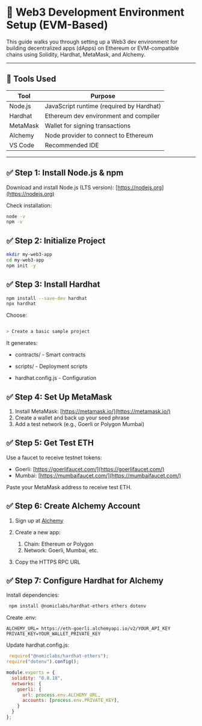 # 🧰 Web3 Development Environment Setup (EVM-Based)

This guide walks you through setting up a Web3 dev environment for building decentralized apps (dApps) on Ethereum or EVM-compatible chains using Solidity, Hardhat, MetaMask, and Alchemy.

---

## 🔧 Tools Used

| Tool     | Purpose                                  |
| -------- | ---------------------------------------- |
| Node.js  | JavaScript runtime (required by Hardhat) |
| Hardhat  | Ethereum dev environment and compiler    |
| MetaMask | Wallet for signing transactions          |
| Alchemy  | Node provider to connect to Ethereum     |
| VS Code  | Recommended IDE                          |

---

## ✅ Step 1: Install Node.js & npm

Download and install Node.js (LTS version): [https://nodejs.org](https://nodejs.org)

Check installation:

```bash
node -v
npm -v
```

## ✅ Step 2: Initialize Project

```bash
mkdir my-web3-app
cd my-web3-app
npm init -y
```

## ✅ Step 3: Install Hardhat

```bash
npm install --save-dev hardhat
npx hardhat
```

Choose:

```CSS

> Create a basic sample project
```

It generates:

* contracts/ - Smart contracts

* scripts/ - Deployment scripts

* hardhat.config.js - Configuration

## ✅ Step 4: Set Up MetaMask

1. Install MetaMask: [https://metamask.io/](https://metamask.io/)
2. Create a wallet and back up your seed phrase
3. Add a test network (e.g., Goerli or Polygon Mumbai)

## ✅ Step 5: Get Test ETH

Use a faucet to receive testnet tokens:

* Goerli: [https://goerlifaucet.com/](https://goerlifaucet.com/)
* Mumbai: [https://mumbaifaucet.com/](https://mumbaifaucet.com/)

Paste your MetaMask address to receive test ETH.

## ✅ Step 6: Create Alchemy Account

1. Sign up at [Alchemy](https://www.alchemy.com/)
2. Create a new app:

   1. Chain: Ethereum or Polygon
   2. Network: Goerli, Mumbai, etc.
3. Copy the HTTPS RPC URL

## ✅ Step 7: Configure Hardhat for Alchemy

Install dependencies:

```bash
 npm install @nomiclabs/hardhat-ethers ethers dotenv
```

Create .env:

```env
ALCHEMY_URL= https://eth-goerli.alchemyapi.io/v2/YOUR_API_KEY
PRIVATE_KEY=YOUR_WALLET_PRIVATE_KEY
```

Update hardhat.config.js:

```js
 require("@nomiclabs/hardhat-ethers");
require("dotenv").config();

module.exports = {
  solidity: "0.8.18",
  networks: {
    goerli: {
      url: process.env.ALCHEMY_URL,
      accounts: [process.env.PRIVATE_KEY],
    }
  }
};
```
